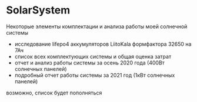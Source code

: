# SolarSystem
Некоторые элементы комплектации и анализа работы моей солнечной системы
- исследование lifepo4 аккумуляторов LiitoKala формфактора 32650 на 7Ач
- список всех комплектующих системы и общая оценка затрат
- отчет и анализ работы системы за осень 2020 года (400Вт солнечных панелей)
- подробный отчет работы системы за 2021 год (1кВт солнечных панелей)

возможно, список будет пополняться
